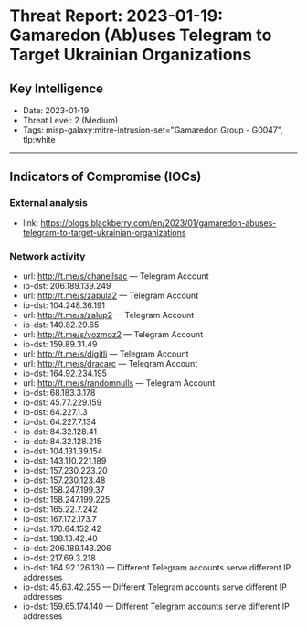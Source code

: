 # Threat Report: 2023-01-19: Gamaredon (Ab)uses Telegram to Target Ukrainian Organizations


## Key Intelligence
* Date: 2023-01-19
* Threat Level: 2 (Medium)
* Tags: misp-galaxy:mitre-intrusion-set="Gamaredon Group - G0047", tlp:white

---

## Indicators of Compromise (IOCs)
### External analysis
* link: https://blogs.blackberry.com/en/2023/01/gamaredon-abuses-telegram-to-target-ukrainian-organizations

### Network activity
* url: http://t.me/s/chanellsac — Telegram Account
* ip-dst: 206.189.139.249
* url: http://t.me/s/zapula2 — Telegram Account
* ip-dst: 104.248.36.191
* url: http://t.me/s/zalup2 — Telegram Account
* ip-dst: 140.82.29.65
* url: http://t.me/s/vozmoz2 — Telegram Account
* ip-dst: 159.89.31.49
* url: http://t.me/s/digitli — Telegram Account
* url: http://t.me/s/dracarc — Telegram Account
* ip-dst: 164.92.234.195
* url: http://t.me/s/randomnulls — Telegram Account
* ip-dst: 68.183.3.178
* ip-dst: 45.77.229.159
* ip-dst: 64.227.1.3
* ip-dst: 64.227.7.134
* ip-dst: 84.32.128.41
* ip-dst: 84.32.128.215
* ip-dst: 104.131.39.154
* ip-dst: 143.110.221.189
* ip-dst: 157.230.223.20
* ip-dst: 157.230.123.48
* ip-dst: 158.247.199.37
* ip-dst: 158.247.199.225
* ip-dst: 165.22.7.242
* ip-dst: 167.172.173.7
* ip-dst: 170.64.152.42
* ip-dst: 198.13.42.40
* ip-dst: 206.189.143.206
* ip-dst: 217.69.3.218
* ip-dst: 164.92.126.130 — Different Telegram accounts serve different IP addresses
* ip-dst: 45.63.42.255 — Different Telegram accounts serve different IP addresses
* ip-dst: 159.65.174.140 — Different Telegram accounts serve different IP addresses
